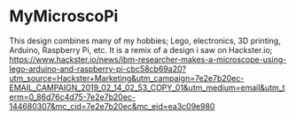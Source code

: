 # MyMicroscoPi
This design combines many of my hobbies; Lego, electronics, 3D printing, Arduino, Raspberry Pi, etc.
It is a remix of a design i saw on Hackster.io; https://www.hackster.io/news/ibm-researcher-makes-a-microscope-using-lego-arduino-and-raspberry-pi-cbc58cb69a20?utm_source=Hackster+Marketing&utm_campaign=7e2e7b20ec-EMAIL_CAMPAIGN_2019_02_14_02_53_COPY_01&utm_medium=email&utm_term=0_86d76c4d75-7e2e7b20ec-144680307&mc_cid=7e2e7b20ec&mc_eid=ea3c09e980
